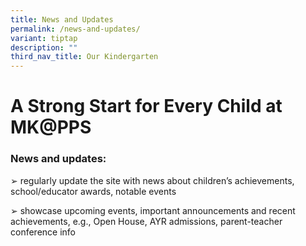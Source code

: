 ```yaml
---
title: News and Updates
permalink: /news-and-updates/
variant: tiptap
description: ""
third_nav_title: Our Kindergarten
---
```

<h1>A Strong Start for Every Child at MK@PPS</h1>
<h3>News and updates:</h3>
<p>➢ regularly update the site with news about children’s achievements, school/educator
awards, notable events</p>
<p>➢ showcase upcoming events, important announcements and recent achievements,
e.g., Open House, AYR admissions, parent-teacher conference info</p>